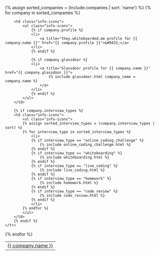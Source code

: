 <table class="companies">
{% assign sorted_companies = (include.companies | sort: 'name') %}
{% for company in sorted_companies %}
    <tr>
        <td class="company-name">
            <a href="{{ company.url }}">{{ company.name }}</a>
        </td>

        <td class="info-icons">
            <ul class="info-icons">
                {% if company.profile %}
                <li>
                    <a title="they.whiteboarded.me profile for {{ company.name }}" href="{{ company.profile }}">&#9432;</a>
                </li>
                {% endif %}

                {% if company.glassdoor %}
                <li>
                    <a title="Glassdoor profile for {{ company.name }}" href="{{ company.glassdoor }}">
                        {% include glassdoor.html company_name = company.name %}
                    </a>
                </li>
                {% endif %}
            </ul>
        </td>

        {% if company.interview_types %}
        <td class="info-icons">
            <ul class="info-icons">
            {% assign sorted_interview_types = (company.interview_types | sort) %}
            {% for interview_type in sorted_interview_types %}
                <li>
                {% if interview_type == "online_coding_challenge" %}
                    {% include online_coding_challenge.html %}
                {% endif %}
                {% if interview_type == "whiteboarding" %}
                    {% include whiteboarding.html %}
                {% endif %}
                {% if interview_type == "live_coding" %}
                    {% include live_coding.html %}
                {% endif %}
                {% if interview_type == "homework" %}
                    {% include homework.html %}
                {% endif %}
                {% if interview_type == "code_review" %}
                    {% include code_review.html %}
                {% endif %}
                </li>
            {% endfor %}
            </ul>
        </td>
        {% endif %}
    </tr>
{% endfor %}
</table>
